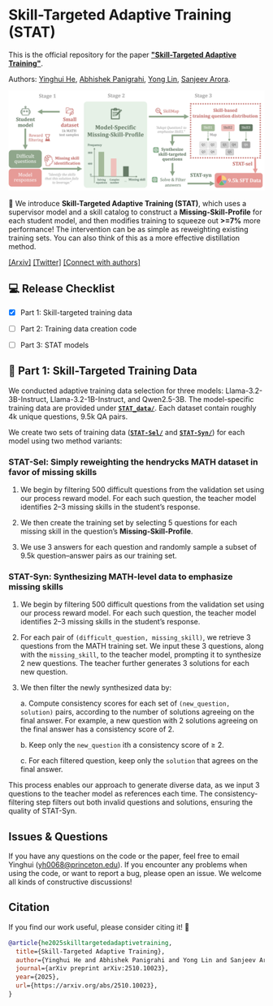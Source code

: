 # Skill-Targeted Adaptive Training (STAT)
This is the official repository for the paper [**"Skill-Targeted Adaptive Training"**](https://arxiv.org/abs/2510.10023). 

Authors: [Yinghui He](https://ying-hui-he.github.io/), [Abhishek Panigrahi](https://abhishekpanigrahi1996.github.io/), [Yong Lin](https://linyongver.github.io/Website/), [Sanjeev Arora](https://www.cs.princeton.edu/~arora/).


![STAT overview](Figures/STAT.png)

🚨 We introduce **Skill-Targeted Adaptive Training (STAT)**, which uses a supervisor model and a skill catalog to construct a **Missing-Skill-Profile** for each student model, and then modifies training to squeeze out **>=7%** more performance! The intervention can be as simple as reweighting existing training sets. You can also think of this as a more effective distillation method.


[[Arxiv]](https://arxiv.org/abs/2510.10023) [[Twitter]](https://x.com/yinghui_he_/status/1980257694704619679) [[Connect with authors]](https://x.com/yinghui_he_)




## 💻 Release Checklist
- [x] Part 1: Skill-targeted training data
- [ ] Part 2: Training data creation code
- [ ] Part 3: STAT models



## 🧩 Part 1: Skill-Targeted Training Data
We conducted adaptive training data selection for three models: Llama-3.2-3B-Instruct, Llama-3.2-1B-Instruct, and Qwen2.5-3B. 
The model-specific training data are provided under [**`STAT_data/`**](STAT_data/). Each dataset contain roughly 4k unique questions, 9.5k QA pairs.

We create two sets of training data ([**`STAT-Sel/`**](STAT_data/STAT-Sel/) and [**`STAT-Syn/`**](STAT_data/STAT-Syn/)) for each model using two method variants:
### STAT-Sel: Simply reweighting the hendrycks MATH dataset in favor of missing skills
1. We begin by filtering 500 difficult questions from the validation set using our process reward model. For each such question, the teacher model identifies 2–3 missing skills in the student’s response. 

2. We then create the training set by selecting 5 questions for each missing skill in the question’s **Missing-Skill-Profile**. 

3. We use 3 answers for each question and randomly sample a subset of 9.5k question–answer pairs as our training set.

### STAT-Syn: Synthesizing MATH-level data to emphasize missing skills

1. We begin by filtering 500 difficult questions from the validation set using our process reward model. For each such question, the teacher model identifies 2–3 missing skills in the student’s response.  
2. For each pair of `(difficult_question, missing_skill)`, we retrieve 3 questions from the MATH training set. We input these 3 questions, along with the `missing_skill`, to the teacher model, prompting it to synthesize 2 new questions. The teacher further generates 3 solutions for each new question. 

3. We then filter the newly synthesized data by:


    a. Compute consistency scores for each set of `(new_question, solution)` pairs, according to the number of solutions agreeing on the final answer. For example, a new question with 2 solutions agreeing on the final answer has a consistency score of 2.

    b. Keep only the `new_question` ith a consistency score of ≥ 2.

    c. For each filtered question, keep only the `solution` that agrees on the final answer.

This process enables our approach to generate diverse data, as we input 3 questions to the teacher model as references each time. The consistency-filtering step filters out both invalid questions and solutions, ensuring the quality of STAT-Syn.


## Issues & Questions
If you have any questions on the code or the paper, feel free to email Yinghui (yh0068@princeton.edu). If you encounter any problems when using the code, or want to report a bug, please open an issue. We welcome all kinds of constructive discussions!


## Citation
If you find our work useful, please consider citing it! 🤗

```BibTeX
@article{he2025skilltargetedadaptivetraining,
  title={Skill-Targeted Adaptive Training}, 
  author={Yinghui He and Abhishek Panigrahi and Yong Lin and Sanjeev Arora},
  journal={arXiv preprint arXiv:2510.10023},
  year={2025},
  url={https://arxiv.org/abs/2510.10023}, 
}
```